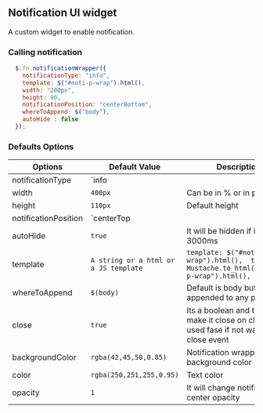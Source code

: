 ## Notification UI widget
A custom widget to enable notification.

### Calling notification 
```javascript
  $.fn.notificationWrapper({
    notificationType: "info",
    template: $("#noti-p-wrap").html(),
    width: "200px",
    height: 90,
    notificationPosition: "centerBottom",
    whereToAppend: $("body"),
    autoHide : false
  });
```
  
### Defaults Options
  
Options                           | Default Value                | Description                               
 --------------------------------- |-----------------------------| -----------------------------------------
 notificationType                  | `info || error`             | Can be shown for info or error            
 width                             | `400px`                     | Can be in % or in px                      
 height                            | `110px`                     | Default height                            
 notificationPosition              | `centerTop || centerBottom` | Only two options are there centerTop and centerBottm 
 autoHide                          | `true`                          | It will be hidden if its true in 3000ms   
 template                          | `A string or a html or a JS template`  |   `template: $("#noti-p-wrap").html(),  template: Mustache.to_html($("#noti-p-wrap").html(), {})`
 whereToAppend                     | `$(body)` |Default is body but it can be appended to any place  
 close                             | `true`    |Its a boolean and true to make it close on click can used   fase if not want to fire close event                                   
 backgroundColor                   | `rgba(42,45,50,0.85)`     |   Notification wrapper background color 
color                             | `rgba(250,251,255,0.95)`  |   Text color                              
opacity| `1` | It will change notification-center opacity 

  
